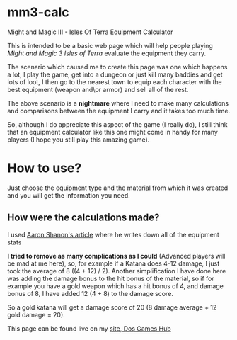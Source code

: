 # mm3-calc
Might and Magic III - Isles Of Terra Equipment Calculator

This is intended to be a basic web page which will help people playing *Might and Magic 3 Isles of Terra* evaluate the equipment they carry.

The scenario which caused me to create this page was one which happens a lot, I play the game, get into a dungeon or just kill many baddies and get lots of loot, I then go to the nearest town to equip each character with the best equipment (weapon and\or armor) and sell all of the rest.

The above scenario is a **nightmare** where I need to make many calculations and comparisons between the equipment I carry and it takes too much time.

So, although I do appreciate this aspect of the game (I really do), I still think that an equipment calculator like this one might come in handy for many players (I hope you still play this amazing game).


# How to use?
Just choose the equipment type and the material from which it was created and you will get the information you need.

## How were the calculations made?
I used [Aaron Shanon's article](https://gamefaqs.gamespot.com/snes/588491-might-and-magic-iii-isles-of-terra/faqs/55704) where he writes down all of the equipment stats

**I tried to remove as many complications as I could** (Advanced players will be mad at me here), so, for example if a Katana does 4-12 damage, I just took the average of 8 ((4 + 12) / 2).
Another simplification I have done here was adding the damage bonus to the hit bonus of the material, so if for example you have a gold weapon which has a hit bonus of 4, and damage bonus of 8, I have added 12 (4 + 8) to the damage score.

So a gold katana will get a damage score of 20 (8 damage average + 12 gold damage = 20).


This page can be found live on my [site, Dos Games Hub](http://dosgameshub.org/mm3calc/)
